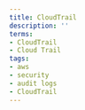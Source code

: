 ```yaml
---
title: CloudTrail
description: ''
terms:
- CloudTrail
- Cloud Trail
tags:
- aws
- security
- audit logs
- CloudTrail
---
```

